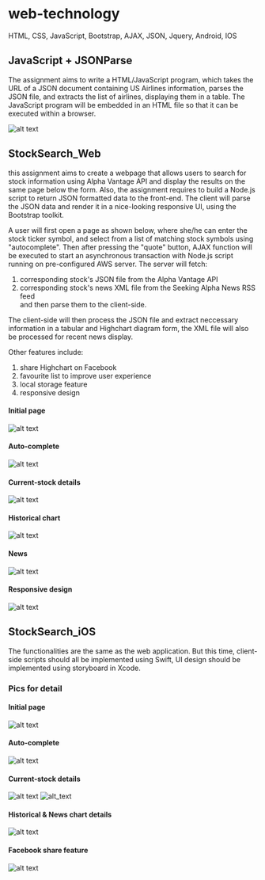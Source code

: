 # web-technology
HTML, CSS, JavaScript, Bootstrap, AJAX, JSON, Jquery, Android, IOS

## JavaScript + JSONParse

The assignment aims to write a HTML/JavaScript program, which takes the URL of a JSON document containing US Airlines information, parses the JSON file, and extracts the list of airlines, displaying them in a table. The JavaScript program will be embedded in an HTML file so that it can be executed within a browser.

![alt text](/airplaneinfo.png)

## StockSearch_Web

this assignment aims to create a webpage that allows users to search for stock information using Alpha Vantage API and display the results on the same page below the form. Also, the assignment requires to build a Node.js script to return JSON formatted data to the front-end. The client will parse the JSON data and render it in a nice-looking responsive UI, using the Bootstrap toolkit.

A user will first open a page as shown below, where she/he can enter the stock ticker symbol, and select from a list of matching stock symbols using "autocomplete". Then after pressing the "quote" button, AJAX function will be executed to start an asynchronous transaction with Node.js script running on pre-configured AWS server. The server will fetch:<br>
1) corresponding stock's JSON file from the Alpha Vantage API<br>
2) corresponding stock's news XML file from the Seeking Alpha News RSS feed<br>
and then parse them to the client-side. <br>

The client-side will then process the JSON file and extract neccessary information in a tabular and Highchart diagram form, the XML file will also be processed for recent news display.<br>

Other features include:<br>
1) share Highchart on Facebook<br>
2) favourite list to improve user experience<br>
3) local storage feature<br>
4) responsive design<br>

#### Initial page
![alt text](/StockSearch_initial.png)
#### Auto-complete
![alt text](/StockSearch_autocomplete.png)
#### Current-stock details
![alt text](/StockSearch_info.png)
#### Historical chart
![alt text](/StockSearch_historical.png)
#### News
![alt text](/StockSearch_news.png)
#### Responsive design
![alt text](/StockSearch_responsive.png)


## StockSearch_iOS
The functionalities are the same as the web application. But this time, client-side scripts should all be implemented using Swift, UI design should be implemented using storyboard in Xcode.


### Pics for detail
#### Initial page

![alt text](/iOS_initial.png)
#### Auto-complete

![alt text](/iOS_autocomplete.png)
#### Current-stock details

![alt text](/iOS_stockinfo.png)
![alt_text](/iOS_highchart.png)
#### Historical & News chart details

![alt text](/iOS_historical:news.png)
#### Facebook share feature

![alt text](/iOS_fb.png)
